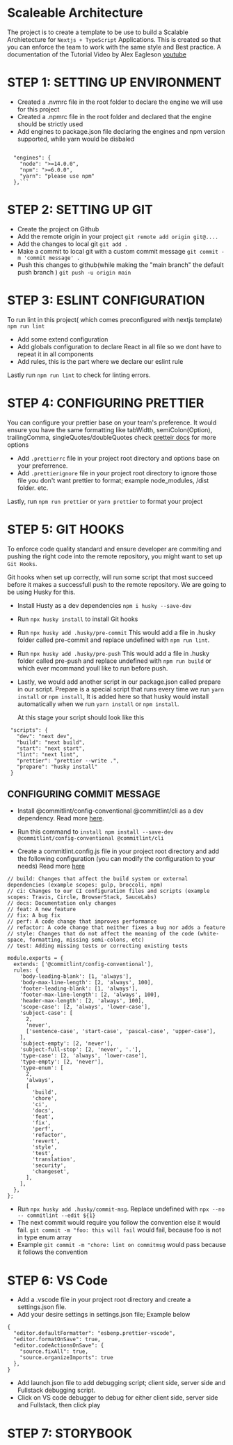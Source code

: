 # Scaleable Architecture

The project is to create a template to be use to build a Scalable Archietecture for `Nextjs + TypeScript` Applications. This is created so that you can enforce the team to work with the same style and Best practice. A documentation of the Tutorial Video by Alex Eagleson [youtube](https://www.youtube.com/watch?v=Iu5aZDqZt8E&t=1172s)

# STEP 1: SETTING UP ENVIRONMENT

- Created a .nvmrc file in the root folder to declare the engine we will use for this project
- Created a .npmrc file in the root folder and declared that the engine should be strictly used
- Add engines to package.json file declaring the engines and npm version supported, while yarn would be disbaled

<code>
  "engines": {
    "node": ">=14.0.0",
    "npm": ">=6.0.0",
    "yarn": "please use npm"
  },```
</code>

# STEP 2: SETTING UP GIT

- Create the project on Github
- Add the remote origin in your project `git remote add origin git@....`
- Add the changes to local git `git add .`
- Make a commit to local git with a custom commit message `git commit -m 'commit message' .`
- Push this changes to github(while making the "main branch" the default push branch ) `git push -u origin main`

# STEP 3: ESLINT CONFIGURATION

To run lint in this project( which comes preconfigured with nextjs template) `npm run lint`

- Add some extend configuration
- Add globals configuration to declare React in all file so we dont have to repeat it in all components
- Add rules, this is the part where we declare our eslint rule

Lastly run `npm run lint` to check for linting errors.

# STEP 4: CONFIGURING PRETTIER

You can configure your prettier base on your team's preference. It would ensure you have the same formatting like tabWidth, semiColon(Option), trailingComma, singleQuotes/doubleQuotes check [pretteir docs](https://prettier.io/docs/en/options.html) for more options

- Add `.prettierrc` file in your project root directory and options base on your preferrence.
- Add `.prettierignore` file in your project root directory to ignore those file you don't want prettier to format; example node_modules, /dist folder. etc.

Lastly, run `npm run prettier` or `yarn prettier` to format your project

# STEP 5: GIT HOOKS

To enforce code quality standard and ensure developer are commiting and pushing the right code into the remote repository, you might want to set up `Git Hooks`.

Git hooks when set up correctly, will run some script that most succeed before it makes a successfull push to the remote repository. We are going to be using Husky for this.

- Install Husty as a dev dependencies `npm i husky --save-dev`
- Run `npx husky install` to install Git hooks
- Run `npx husky add .husky/pre-commit` This would add a file in .husky folder called pre-commit and replace undefined with <code>npm run lint</code>.
- Run `npx husky add .husky/pre-push` This would add a file in .husky folder called pre-push and replace undefined with <code>npm run build</code> or which ever mcommand youll like to run before push.
- Lastly, we would add another script in our package.json called prepare in our script.
  Prepare is a special script that runs every time we run `yarn install` or `npm install`, It is added here so that husky would install automatically when we run `yarn install` or `npm install`.

  At this stage your script should look like this

```
 "scripts": {
   "dev": "next dev",
   "build": "next build",
   "start": "next start",
   "lint": "next lint",
   "prettier": "prettier --write .",
   "prepare": "husky install"
 }
```

## CONFIGURING COMMIT MESSAGE

- Install @commitlint/config-conventional @commitlint/cli as a dev dependency. Read more [here](https://www.npmjs.com/package/@commitlint/config-conventional).
- Run this command to `install npm install --save-dev @commitlint/config-conventional @commitlint/cli`

- Create a commitlint.config.js file in your project root directory and add the following configuration (you can modify the configuration to your needs) Read more [here](https://commitlint.js.org/#/guides-local-setup?id=install-commitlint)

```
// build: Changes that affect the build system or external dependencies (example scopes: gulp, broccoli, npm)
// ci: Changes to our CI configuration files and scripts (example scopes: Travis, Circle, BrowserStack, SauceLabs)
// docs: Documentation only changes
// feat: A new feature
// fix: A bug fix
// perf: A code change that improves performance
// refactor: A code change that neither fixes a bug nor adds a feature
// style: Changes that do not affect the meaning of the code (white-space, formatting, missing semi-colons, etc)
// test: Adding missing tests or correcting existing tests

module.exports = {
  extends: ['@commitlint/config-conventional'],
  rules: {
    'body-leading-blank': [1, 'always'],
    'body-max-line-length': [2, 'always', 100],
    'footer-leading-blank': [1, 'always'],
    'footer-max-line-length': [2, 'always', 100],
    'header-max-length': [2, 'always', 100],
    'scope-case': [2, 'always', 'lower-case'],
    'subject-case': [
      2,
      'never',
      ['sentence-case', 'start-case', 'pascal-case', 'upper-case'],
    ],
    'subject-empty': [2, 'never'],
    'subject-full-stop': [2, 'never', '.'],
    'type-case': [2, 'always', 'lower-case'],
    'type-empty': [2, 'never'],
    'type-enum': [
      2,
      'always',
      [
        'build',
        'chore',
        'ci',
        'docs',
        'feat',
        'fix',
        'perf',
        'refactor',
        'revert',
        'style',
        'test',
        'translation',
        'security',
        'changeset',
      ],
    ],
  },
};

```

- Run `npx husky add .husky/commit-msg`. Replace undefined with `npx --no -- commitlint --edit ${1}`
- The next commit would require you follow the convention else it would fail.
  `git commit -m "foo: this will fail` would fail, because foo is not in type enum array
- Example `git commit -m "chore: lint on commitmsg` would pass because it follows the convention

# STEP 6: VS Code

- Add a .vscode file in your project root directory and create a settings.json file.
- Add your desire settings in settings.json file; Example below

```
{
  "editor.defaultFormatter": "esbenp.prettier-vscode",
  "editor.formatOnSave": true,
  "editor.codeActionsOnSave": {
    "source.fixAll": true,
    "source.organizeImports": true
  },
}
```

- Add launch.json file to add debugging script; client side, server side and Fullstack debugging script.
- Click on VS code debugger to debug for either client side, server side and Fullstack, then click play

# STEP 7: STORYBOOK
